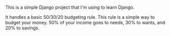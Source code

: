 This is a simple Django project that I'm using to learn Django.

It handles a basic 50/30/20 budgeting rule.
This rule is a simple way to budget your money. 50% of your income goes to needs, 30% to wants, and 20% to savings.